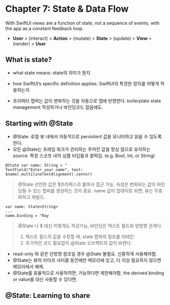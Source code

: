 # Chapter 7: State & Data Flow

With SwiftUI views are a function of state, not a sequence of events, with the app as a constant feedback loop.
- **User** > (interact) > **Action** > (mutate) > **State** > (update) > **View** > (render) > **User**

## What is state?
- what state means: state의 의미가 뭔지
- how SwiftUI’s specific definition applies: SwiftUI의 특정한 정의를 어떻게 적용하는지

- 프러퍼티 랩퍼는 값이 변화하는 것을 자동으로 앱에 반영한다. boilerplate state management 작성하거나 바인딩코드 없음에도.

## Starting with @State
- @State: 로컬 뷰 내에서 자동적으로 persistent 값을 모니터하고 읽을 수 있도록 한다.
- 모든 @State는 프레임 워크가 관리하는 주어진 값을 항상 참으로 유지하는 source. 특정 스코프 내의 심플 타입들과 찰떡임. (e.g. Bool, Int, or String)

~~~
@State var name: String = "
TextField("Enter your name", text: $name).multilineTextAlignment(.center)
~~~
> @State 선언한 값은 $프리픽스르 붙여서 접근 가능, 속성은 변화되는 값이 바인딩될 수 있는 랩퍼를 생성하는 것이 중요.
> name 값이 업데이트 되면, 뷰는 무효화하고 재빌드.

~~~
var name: State<String>
...
name.binding = "Ray
~~~
> @State 나 $ 대신 이렇게도 작성가능, 바인딩은 텍스트 필드와 양방향 관계다.
> 1. 텍스트 필드의 값을 수정할 때, state 랩퍼의 참조를 리테인. 
> 2. 추가적인 코드 필요없이 @State 오브젝트의 값이 바뀐다.

- read-only 와 같은 단방향 참조일 경우 @State 불필요. 신중하게 사용해야함.
- @State는 뷰의 라이프 사이클 동안에만 메모리에 있고, 더 이상 필요하지 않으면 메모리에서 해제.
- @State를 효율적으로 사용하려면, 가능하다면 제한해야함. the derived binding or value를 대신 사용할 수 있다면.

## @State: Learning to share


###
